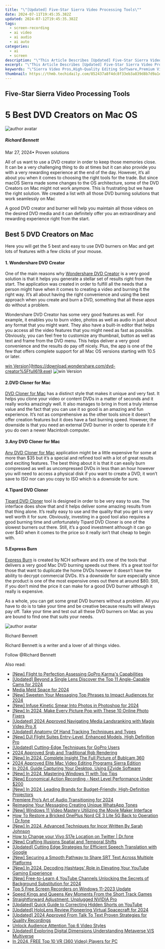 ```yaml
---
title: "\"[Updated] Five-Star Sierra Video Processing Tools\""
date: 2024-07-11T19:45:35.382Z
updated: 2024-07-12T19:45:35.382Z
tags: 
  - screen-recording
  - ai video
  - ai audio
  - ai auto
categories: 
  - ai
  - screen
description: "\"This Article Describes [Updated] Five-Star Sierra Video Processing Tools\""
excerpt: "\"This Article Describes [Updated] Five-Star Sierra Video Processing Tools\""
keywords: "\"Sierra Video Pros,High-Quality Editing Software,Premium Video Tools,Advanced Video Processing,Top-Rated Video Solutions,Professional Video Systems,Elite Video Editors\""
thumbnail: https://thmb.techidaily.com/852437a8f4dc8f33eb3a839d8b7d9a1e3df217c9c33ef7947ef934470397fa43.jpg
---
```


## Five-Star Sierra Video Processing Tools

# 5 Best DVD Creators on Mac OS

![author avatar](https://images.wondershare.com/filmora/article-images/richard-bennett.jpg)

##### Richard Bennett

 Mar 27, 2024• Proven solutions

All of us want to use a DVD creator in order to keep those memories close. It can be a very challenging thing to do at times but it can also provide you with a very rewarding experience at the end of the day. However, it’s all about you when it comes to choosing the right tools for the trade. But since macOS Sierra made some changes to the OS architecture, some of the DVD Creators on Mac might not work anymore. This is frustrating but we have the right solution. We created a list with all those DVD burning solutions that work seamlessly on Mac

A good DVD creator and burner will help you maintain all those videos on the desired DVD media and it can definitely offer you an extraordinary and rewarding experience right from the start.

## Best 5 DVD Creators on Mac

Here you will get the 5 best and easy to use DVD burners on Mac and get lots of features with a few clicks of your mouse.

#### 1. Wondershare DVD Creator

One of the main reasons why [Wondershare DVD Creator](https://www.wondershare.com/pro/mac-dvd-creator.html) is a very good solution is that it helps you generate a stellar set of results right from the start. The application was created in order to fulfill all the needs that a person might have when it comes to creating a video and burning it the right way. It’s all about having the right convenience and using the best approach when you create and burn a DVD, something that all these apps do without a problem.

Wondershare DVD Creator has some very good features as well. For example, it enables you to burn video, photos as well as audio in just about any format that you might want. They also have a built-in editor that helps you access all the video features that you might need as fast as possible. Obviously, you can feel free to customize any thumbnail, button as well as text and frame from the DVD menu. This helps deliver a very good convenience and the results do pay off nicely. Plus, the app is one of the few that offers complete support for all Mac OS versions starting with 10.5 or later.

[win Version](https://images.wondershare.com/style/images/download-btn-win.png)](https://download.wondershare.com/dvd-creator%5Ffull619.exe) ![win Version](https://images.wondershare.com/style/images/download-btn-mac.png)

#### 2.DVD Cloner for Mac

[DVD Cloner for Mac](https://www.dvd-cloner.com/dvd-copy-for-mac.html) has a distinct style that makes it unique and very fast. It helps you clone your video or content DVDs in a matter of seconds and it really works amazingly well. It also manages to bring in front a truly intense value and the fact that you can use it so good is an amazing and fun experience. It’s not as comprehensive as the other tools since it doesn’t offer creation features but it does have a fast burning speed. However, the downside is that you need an external DVD burner in order to operate it if you do own a newer Macintosh computer.

#### 3.Any DVD Cloner for Mac

[Any DVD Cloner for Mac](http://www.dvdsmith.com/any-dvd-cloner-mac.html) application might be a little expensive for some at more than $35 but it’s a special and refined tool with a lot of great results and exciting features. The best thing about it is that it can easily burn compressed as well as uncompressed DVDs in less than an hour however you will need to access a physical disk if you want to create a DVD, it won’t save to ISO nor can you copy to ISO which is a downside for sure.

#### 4.Tipard DVD Cloner

[Tipard DVD Cloner](http://www.tipard.com/products-dvd-tools-mac.html) tool is designed in order to be very easy to use. The interface does show that and it helps deliver some amazing results from that thing alone. It’s really easy to use and the quality that you get is very well worth it for sure. Obviously, investing in a good tool also requires a good burning time and unfortunately Tipard DVD Cloner is one of the slowest burners out there. Still, it’s a good investment although it can go over $40 when it comes to the price so it really isn’t that cheap to begin with.

#### 5.Express Burn

[Express Burn](http://www.nch.com.au/burn/index.html) is created by NCH software and it’s one of the tools that delivers a very good Mac DVD burning speeds out there. It’s a great tool for those that want to duplicate the home DVDs however it doesn’t have the ability to decrypt commercial DVDs. It’s a downside for sure especially since the product is one of the most expensive ones out there at around $80\. Still, if you don’t mind the price it can make for a good DVD burner although it really is expensive.

As a whole, you can get some great DVD burners without a problem. All you have to do is to take your time and be creative because results will always pay off. Take your time and test out all these DVD burners on Mac as you are bound to find one that suits your needs.

![author avatar](https://images.wondershare.com/filmora/article-images/richard-bennett.jpg)

Richard Bennett

Richard Bennett is a writer and a lover of all things video.

Follow @Richard Bennett


<ins class="adsbygoogle"
     style="display:block"
     data-ad-format="autorelaxed"
     data-ad-client="ca-pub-7571918770474297"
     data-ad-slot="1223367746"></ins>



<ins class="adsbygoogle"
     style="display:block"
     data-ad-client="ca-pub-7571918770474297"
     data-ad-slot="8358498916"
     data-ad-format="auto"
     data-full-width-responsive="true"></ins>




<span class="atpl-alsoreadstyle">Also read:</span>
<div><ul>
<li><a href="https://some-knowledge.techidaily.com/new-flight-to-perfection-assessing-gopro-karmas-capabilities/"><u>[New] Flight to Perfection  Assessing GoPro Karma's Capabilities</u></a></li>
<li><a href="https://fox-direct.techidaily.com/updated-beyond-a-single-lens-discover-the-top-11-angle-capable-cams-for-2024/"><u>[Updated] Beyond a Single Lens  Discover the Top 11 Angle-Capable Cams for 2024</u></a></li>
<li><a href="https://youtube-web.techidaily.com/-meld-space-for-2024/"><u>Media Meld Space for 2024</u></a></li>
<li><a href="https://fox-direct.techidaily.com/new-sweeten-your-messaging-top-phrases-to-impact-audiences-for-2024/"><u>[New] Sweeten Your Messaging  Top Phrases to Impact Audiences for 2024</u></a></li>
<li><a href="https://fox-direct.techidaily.com/new-infuse-kinetic-smear-into-photos-in-photoshop-for-2024/"><u>[New] Infuse Kinetic Smear Into Photos in Photoshop for 2024</u></a></li>
<li><a href="https://fox-direct.techidaily.com/new-in-2024-make-every-picture-pop-with-these-10-online-photo-fixers/"><u>[New] In 2024, Make Every Picture Pop with These 10 Online Photo Fixers</u></a></li>
<li><a href="https://fox-direct.techidaily.com/updated-2024-approved-navigating-media-landsranking-with-magix-video-pro-x/"><u>[Updated] 2024 Approved  Navigating Media Landsranking with Magix Video Pro X</u></a></li>
<li><a href="https://fox-direct.techidaily.com/updated-anatomy-of-hand-tracking-techniques-and-types/"><u>[Updated] Anatomy Of Hand Tracking  Techniques and Types</u></a></li>
<li><a href="https://fox-direct.techidaily.com/new-dji-flight-suites-entry-level-enhanced-models-high-definition-pro/"><u>[New] DJI Flight Suites  Entry-Level, Enhanced Models, High Definition Pro</u></a></li>
<li><a href="https://fox-direct.techidaily.com/updated-cutting-edge-techniques-for-gopro-users/"><u>[Updated] Cutting-Edge Techniques for GoPro Users</u></a></li>
<li><a href="https://extra-approaches.techidaily.com/2024-approved-srgb-and-traditional-rgb-rendering/"><u>2024 Approved  Srgb and Traditional Rgb Rendering</u></a></li>
<li><a href="https://fox-direct.techidaily.com/new-in-2024-complete-insight-the-full-picture-of-bublcam-360/"><u>[New] In 2024, Complete Insight  The Full Picture of Bublcam 360</u></a></li>
<li><a href="https://article-tips.techidaily.com/2024-approved-elite-mac-video-editing-programs-sierra-edition/"><u>2024 Approved  Elite Mac Video Editing Programs  Sierra Edition</u></a></li>
<li><a href="https://screen-capture.techidaily.com/in-2024-guide-capturing-your-desktop-using-ezvide-software/"><u>In 2024, Guide  Capturing Your Desktop, Using EZvide Software</u></a></li>
<li><a href="https://fox-direct.techidaily.com/new-in-2024-mastering-windows-11-with-top-tips/"><u>[New] In 2024, Mastering Windows 11 with Top Tips</u></a></li>
<li><a href="https://fox-direct.techidaily.com/new-economical-action-recording-next-level-performance-under-200/"><u>[New] Economical Action Recording - Next Level Performance Under $200</u></a></li>
<li><a href="https://fox-direct.techidaily.com/new-in-2024-leading-brands-for-budget-friendly-high-definition-projectors/"><u>[New] In 2024, Leading Brands for Budget-Friendly, High-Definition Projectors</u></a></li>
<li><a href="https://fox-direct.techidaily.com/premiere-pros-art-of-audio-transitioning-for-2024/"><u>Premiere Pro’s Art of Audio Transitioning for 2024</u></a></li>
<li><a href="https://extra-tips.techidaily.com/reimagine-your-messaging-creating-unique-whatsapp-tones/"><u>Reimagine Your Messaging  Creating Unique WhatsApp Tones</u></a></li>
<li><a href="https://fox-direct.techidaily.com/new-windows-11-video-mastery-utilizing-the-movie-maker-interface/"><u>[New] Windows 11 Video Mastery  Utilizing the Movie Maker Interface</u></a></li>
<li><a href="https://howto.techidaily.com/how-to-restore-a-bricked-oneplus-nord-ce-3-lite-5g-back-to-operation-drfone-by-drfone-fix-android-problems-fix-android-problems/"><u>How To Restore a Bricked OnePlus Nord CE 3 Lite 5G Back to Operation | Dr.fone</u></a></li>
<li><a href="https://fox-direct.techidaily.com/new-in-2024-advanced-techniques-for-incor-written-by-sarah-johnson/"><u>[New] In 2024, Advanced Techniques for Incor Written By  Sarah Johnson</u></a></li>
<li><a href="https://location-social.techidaily.com/how-to-change-your-vivo-s17e-location-on-twitter-drfone-by-drfone-virtual-android/"><u>How to Change your Vivo S17e Location on Twitter | Dr.fone</u></a></li>
<li><a href="https://fox-direct.techidaily.com/new-crafting-illusions-spatial-and-temporal-shifts/"><u>[New] Crafting Illusions  Spatial and Temporal Shifts</u></a></li>
<li><a href="https://video-screen-grab.techidaily.com/updated-cutting-edge-strategies-for-efficient-speech-translation-with-google/"><u>[Updated] Cutting Edge Strategies for Efficient Speech Translation with Google</u></a></li>
<li><a href="https://fox-direct.techidaily.com/new-securing-a-smooth-pathway-to-share-srt-text-across-multiple-platforms/"><u>[New] Securing a Smooth Pathway to Share SRT Text Across Multiple Platforms</u></a></li>
<li><a href="https://facebook-video-share.techidaily.com/new-in-2024-decoding-hashtags-role-in-elevating-your-youtube-gaming-experience/"><u>[New] In 2024, Decoding Hashtags' Role in Elevating Your YouTube Gaming Experience</u></a></li>
<li><a href="https://eaxpv-info.techidaily.com/new-free-to-learn-4-youtube-channels-unlocking-the-secrets-of-background-substitution-for-2024/"><u>[New] Free-to-Learn  4 YouTube Channels Unlocking the Secrets of Background Substitution for 2024</u></a></li>
<li><a href="https://fox-direct.techidaily.com/top-5-free-screen-recorders-on-windows-11-2023-update/"><u>Top 5 Free Screen Recorders on Windows 11-2023 Update</u></a></li>
<li><a href="https://fox-direct.techidaily.com/speed-kings-and-queens-key-moments-from-the-short-track-games/"><u>Speed Kings and Queens  Key Moments From the Short Track Games</u></a></li>
<li><a href="https://network-issues.techidaily.com/straightforward-adjustment-unplugged-nvidia-pro/"><u>Straightforward Adjustment: Unplugged NVIDIA Pro</u></a></li>
<li><a href="https://facebook-video-share.techidaily.com/updated-quick-guide-to-correcting-hidden-shorts-on-youtube/"><u>[Updated] Quick Guide to Correcting Hidden Shorts on YouTube</u></a></li>
<li><a href="https://fox-direct.techidaily.com/updated-hololens-review-pioneering-virtual-spacecraft-for-2024/"><u>[Updated] HoloLens Review  Pioneering Virtual Spacecraft for 2024</u></a></li>
<li><a href="https://fox-direct.techidaily.com/updated-2024-approved-from-talk-to-text-proven-strategies-for-quality-recordings/"><u>[Updated] 2024 Approved  From Talk To Text  Proven Strategies for Quality Recordings</u></a></li>
<li><a href="https://fox-direct.techidaily.com/unlock-audience-attention-top-6-video-styles/"><u>Unlock Audience Attention  Top 6 Video Styles</u></a></li>
<li><a href="https://fox-direct.techidaily.com/updated-exploring-digital-dimensions-understanding-metaverse-vs-multiverse/"><u>[Updated] Exploring Digital Dimensions  Understanding Metaverse V/S Multiverse</u></a></li>
<li><a href="https://some-techniques.techidaily.com/in-2024-free-top-10-vr-360-video-players-for-pc/"><u>In 2024, FREE Top 10 VR (360 Video) Players for PC</u></a></li>
</ul></div>
